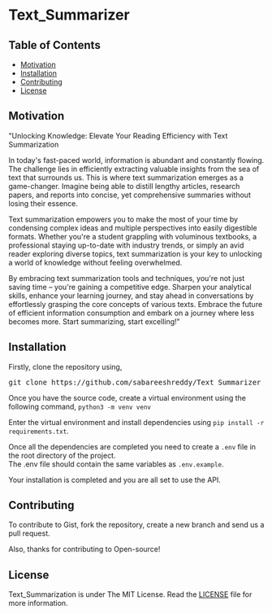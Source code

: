 # Text_Summarizer

## Table of Contents

-   [Motivation](#Motivation)
-   [Installation](#Installation)
-   [Contributing](#Contributing)
-   [License](#License)

## Motivation

"Unlocking Knowledge: Elevate Your Reading Efficiency with Text Summarization

In today's fast-paced world, information is abundant and constantly flowing. The challenge lies in efficiently extracting valuable insights from the sea of text that surrounds us. This is where text summarization emerges as a game-changer. Imagine being able to distill lengthy articles, research papers, and reports into concise, yet comprehensive summaries without losing their essence.

Text summarization empowers you to make the most of your time by condensing complex ideas and multiple perspectives into easily digestible formats. Whether you're a student grappling with voluminous textbooks, a professional staying up-to-date with industry trends, or simply an avid reader exploring diverse topics, text summarization is your key to unlocking a world of knowledge without feeling overwhelmed.

By embracing text summarization tools and techniques, you're not just saving time – you're gaining a competitive edge. Sharpen your analytical skills, enhance your learning journey, and stay ahead in conversations by effortlessly grasping the core concepts of various texts. Embrace the future of efficient information consumption and embark on a journey where less becomes more. Start summarizing, start excelling!"

## Installation

Firstly, clone the repository using,

<pre>
git clone https://github.com/sabareeshreddy/Text_Summarizer
</pre>

Once you have the source code, create a virtual environment using the following command,
`python3 -m venv venv`

Enter the virtual environment and install dependencies using `pip install -r requirements.txt`.

Once all the dependencies are completed you need to create a `.env` file in the root directory of the project. \
The .env file should contain the same variables as `.env.example`.

Your installation is completed and you are all set to use the API.


## Contributing

To contribute to Gist, fork the repository, create a new branch and send us a pull request.

Also, thanks for contributing to Open-source!


## License

Text_Summarization is under The MIT License. Read the [LICENSE](https://github.com/sabareeshreddy/Text_Summarizer/blob/main/LICENSE) file for more information.



